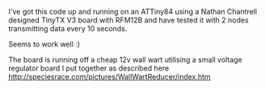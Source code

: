 I've got this code up and running on an ATTiny84 using a Nathan Chantrell designed TinyTX V3 board with RFM12B and have tested it with 2 nodes transmitting data every 10 seconds. 

Seems to work well :)

The board is running off a cheap 12v wall wart utilising a small voltage regulator board I put together as described here http://speciesrace.com/pictures/WallWartReducer/index.htm
